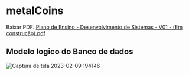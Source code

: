 # metalCoins

Baixar PDF:
[Plano de Ensino - Desenvolvimento de Sistemas - V01 - (Em construção).pdf](https://github.com/gladsonsimoes/metalCoins/files/10712387/Plano.de.Ensino.-.Desenvolvimento.de.Sistemas.-.V01.-.Em.construcao.pdf)


## Modelo logico do Banco de dados
![Captura de tela 2023-02-09 194146](https://user-images.githubusercontent.com/99969693/217955561-a436515d-0d63-42da-8c9c-9704cf4789a7.png)

